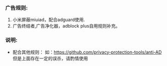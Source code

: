 ### 广告规则:
1. 小米屏蔽miuiad，配合adguard使用.
2. 广告终结者,广告净化器，adblock plus自用规则补充。

### 说明:
- 配合其他规则：
如：https://github.com/privacy-protection-tools/anti-AD
但是上面存在一定的误杀，请酌情使用

